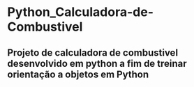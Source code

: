 # Python_Calculadora-de-Combustivel
## Projeto de calculadora de combustivel desenvolvido em python a fim de treinar orientação a objetos em Python
